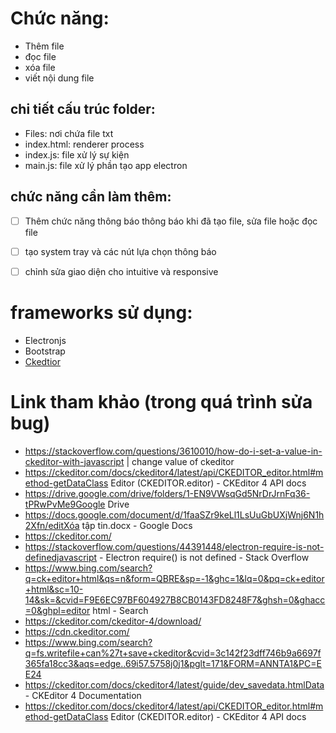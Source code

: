 # Chức năng:
- Thêm file
- đọc file
- xóa file
- viết nội dung file
## chi tiết cấu trúc folder:
- Files: nơi chứa file txt
- index.html: renderer process
- index.js: file xử lý sự kiện 
- main.js: file xử lý phần tạo app electron 
## chức năng cần làm thêm: 
- [ ]  Thêm chức năng thông báo thông báo khi đã tạo file, sửa file hoặc đọc file
- [ ] tạo system tray và các nút lựa chọn thông báo
- [ ] chỉnh sửa giao diện cho intuitive và responsive  


# frameworks sử dụng:
- Electronjs
- Bootstrap
- [Ckedtior](https://ckeditor.com/)
# Link tham khảo (trong quá trình sửa bug)
- https://stackoverflow.com/questions/3610010/how-do-i-set-a-value-in-ckeditor-with-javascript | change value of ckeditor 
- https://ckeditor.com/docs/ckeditor4/latest/api/CKEDITOR_editor.html#method-getDataClass Editor (CKEDITOR.editor) - CKEditor 4 API docs
- https://drive.google.com/drive/folders/1-EN9VWsqGd5NrDrJrnFq36-tPRwPvMe9Google Drive
- https://docs.google.com/document/d/1faaSZr9keLl1LsUuGbUXjWnj6N1h2Xfn/editXóa tập tin.docx - Google Docs
- https://ckeditor.com/
- https://stackoverflow.com/questions/44391448/electron-require-is-not-definedjavascript - Electron require() is not defined - Stack Overflow
- https://www.bing.com/search?q=ck+editor+html&qs=n&form=QBRE&sp=-1&ghc=1&lq=0&pq=ck+editor+html&sc=10-14&sk=&cvid=F9E6EC97BF604927B8CB0143FD8248F7&ghsh=0&ghacc=0&ghpl=editor html - Search
- https://ckeditor.com/ckeditor-4/download/
- https://cdn.ckeditor.com/
- https://www.bing.com/search?q=fs.writefile+can%27t+save+ckeditor&cvid=3c142f23dff746b9a6697f365fa18cc3&aqs=edge..69i57.5758j0j1&pglt=171&FORM=ANNTA1&PC=EE24
- https://ckeditor.com/docs/ckeditor4/latest/guide/dev_savedata.htmlData - CKEditor 4 Documentation
- https://ckeditor.com/docs/ckeditor4/latest/api/CKEDITOR_editor.html#method-getDataClass Editor (CKEDITOR.editor) - CKEditor 4 API docs